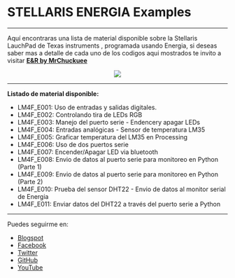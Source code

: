 # STELLARIS ENERGIA Examples
***
Aquí encontraras una lista de material disponible sobre la Stellaris LauchPad de Texas instruments , programada usando Energia, si deseas saber mas a detalle de cada uno de los codigos aqui mostrados te invito a visitar [**E&R by MrChuckuee**](http://mrchunckuee.blogspot.mx/p/stellaris-lauchpad-y-nergia.html)
<p align="center">
  <img src="https://2.bp.blogspot.com/-8d6eJfNgzsM/V147-BGHXcI/AAAAAAAADKQ/HX2cGRPv8mUKDNEwyPcN8qZ4hamIqc_6QCLcB/s400/stellaris%2Blauchpad%2By%2Benergia.png"/>
</p>

***
**Listado de material disponible:**
- LM4F_E001: Uso de entradas y salidas digitales.
- LM4F_E002: Controlando tira de LEDs RGB
- LM4F_E003: Manejo del puerto serie - Endencery apagar LEDs
- LM4F_E004: Entradas analógicas - Sensor de temperatura LM35
- LM4F_E005: Graficar temperatura del LM35 en Processing
- LM4F_E006: Uso de dos puertos serie
- LM4F_E007: Encender/Apagar LED via bluetooth
- LM4F_E008: Envio de datos al puerto serie para monitoreo en Python (Parte 1)
- LM4F_E009: Envio de datos al puerto serie para monitoreo en Python (Parte 2)
- LM4F_E010: Prueba del sensor DHT22 - Envio de datos al monitor serial de Energia
- LM4F_E011: Enviar datos del DHT22 a través del puerto serie a Python 

***
Puedes seguirme en:
- [Blogspot](http://mrchunckuee.blogspot.com)
- [Facebook](https://www.facebook.com/ElectronicayRobotica)
- [Twitter](https://twitter.com/MrChunckuee)
- [GitHub](https://github.com/MrChunckuee)
- [YouTube](https://www.youtube.com/user/mrchunckueepsr)
